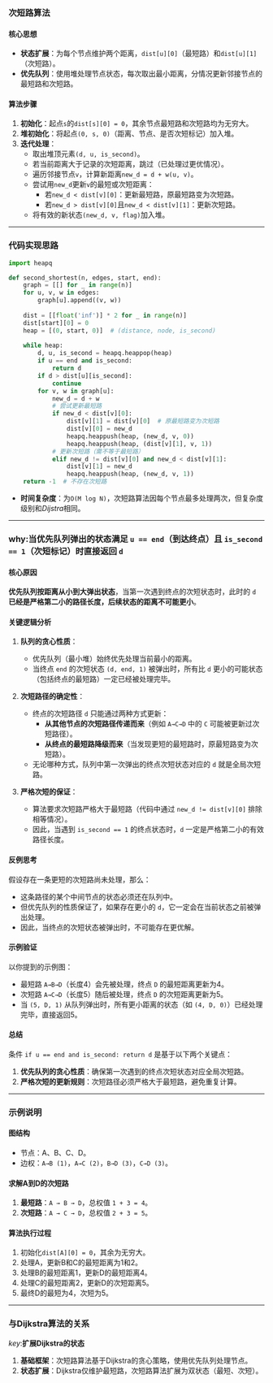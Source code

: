 ### **次短路算法**

#### **核心思想**
- **状态扩展**：为每个节点维护两个距离，`dist[u][0]`（最短路）和`dist[u][1]`（次短路）。
- **优先队列**：使用堆处理节点状态，每次取出最小距离，分情况更新邻接节点的最短路和次短路。

#### **算法步骤**
1. **初始化**：起点`s`的`dist[s][0] = 0`，其余节点最短路和次短路均为无穷大。
2. **堆初始化**：将起点`(0, s, 0)`（距离、节点、是否次短标记）加入堆。
3. **迭代处理**：
   - 取出堆顶元素`(d, u, is_second)`。
   - 若当前距离大于记录的次短距离，跳过（已处理过更优情况）。
   - 遍历邻接节点`v`，计算新距离`new_d = d + w(u, v)`。
   - 尝试用`new_d`更新`v`的最短或次短距离：
     - 若`new_d < dist[v][0]`：更新最短路，原最短路变为次短路。
     - 若`new_d > dist[v][0]`且`new_d < dist[v][1]`：更新次短路。
   - 将有效的新状态`(new_d, v, flag)`加入堆。

---

### **代码实现思路**
```python
import heapq

def second_shortest(n, edges, start, end):
    graph = [[] for _ in range(n)]
    for u, v, w in edges:
        graph[u].append((v, w))
    
    dist = [[float('inf')] * 2 for _ in range(n)]
    dist[start][0] = 0
    heap = [(0, start, 0)]  # (distance, node, is_second)
    
    while heap:
        d, u, is_second = heapq.heappop(heap)
        if u == end and is_second:
            return d
        if d > dist[u][is_second]:
            continue
        for v, w in graph[u]:
            new_d = d + w
            # 尝试更新最短路
            if new_d < dist[v][0]:
                dist[v][1] = dist[v][0]  # 原最短路变为次短路
                dist[v][0] = new_d
                heapq.heappush(heap, (new_d, v, 0))
                heapq.heappush(heap, (dist[v][1], v, 1))
            # 更新次短路（需不等于最短路）
            elif new_d != dist[v][0] and new_d < dist[v][1]:
                dist[v][1] = new_d
                heapq.heappush(heap, (new_d, v, 1))
    return -1  # 不存在次短路
```
- **时间复杂度**：为`O(M log N)`，次短路算法因每个节点最多处理两次，但复杂度级别和$Dijstra$相同。
---

### **why:当优先队列弹出的状态满足 `u == end`（到达终点）且 `is_second == 1`（次短标记）时直接返回 `d`**

#### **核心原因**
**优先队列按距离从小到大弹出状态**，当第一次遇到终点的次短状态时，此时的 `d` **已经是严格第二小的路径长度，后续状态的距离不可能更小**。

#### **关键逻辑分析**
1. **队列的贪心性质**：
   - 优先队列（最小堆）始终优先处理当前最小的距离。
   - 当终点 `end` 的次短状态 `(d, end, 1)` 被弹出时，所有比 `d` 更小的可能状态（包括终点的最短路）一定已经被处理完毕。

2. **次短路径的确定性**：
   - 终点的次短路径 `d` 只能通过两种方式更新：
     - **从其他节点的次短路径传递而来**（例如 `A→C→D` 中的 `C` 可能被更新过次短路径）。
     - **从终点的最短路降级而来**（当发现更短的最短路时，原最短路变为次短路）。
   - 无论哪种方式，队列中第一次弹出的终点次短状态对应的 `d` 就是全局次短路。

3. **严格次短的保证**：
   - 算法要求次短路严格大于最短路（代码中通过 `new_d != dist[v][0]` 排除相等情况）。
   - 因此，当遇到 `is_second == 1` 的终点状态时，`d` 一定是严格第二小的有效路径长度。


#### **反例思考**
假设存在一条更短的次短路尚未处理，那么：
- 这条路径的某个中间节点的状态必须还在队列中。
- 但优先队列的性质保证了，如果存在更小的 `d`，它一定会在当前状态之前被弹出处理。
- 因此，当终点的次短状态被弹出时，不可能存在更优解。

#### **示例验证**
以你提到的示例图：
- 最短路 `A→B→D`（长度4）会先被处理，终点 `D` 的最短距离更新为4。
- 次短路 `A→C→D`（长度5）随后被处理，终点 `D` 的次短距离更新为5。
- 当 `(5, D, 1)` 从队列弹出时，所有更小距离的状态（如 `(4, D, 0)`）已经处理完毕，直接返回5。


#### **总结**
条件 `if u == end and is_second: return d` 是基于以下两个关键点：
1. **优先队列的贪心性质**：确保第一次遇到的终点次短状态对应全局次短路。
2. **严格次短的更新规则**：次短路径必须严格大于最短路，避免重复计算。

---

### **示例说明**
#### **图结构**
- 节点：A、B、C、D。
- 边权：`A→B (1)`，`A→C (2)`，`B→D (3)`，`C→D (3)`。

#### **求解A到D的次短路**
1. **最短路**：`A → B → D`，总权值 `1 + 3 = 4`。
2. **次短路**：`A → C → D`，总权值 `2 + 3 = 5`。

#### **算法执行过程**
1. 初始化`dist[A][0] = 0`，其余为无穷大。
2. 处理A，更新B和C的最短距离为1和2。
3. 处理B的最短距离1，更新D的最短距离4。
4. 处理C的最短距离2，更新D的次短距离5。
5. 最终D的最短为4，次短为5。

---

### **与Dijkstra算法的关系**
$key$:**扩展Dijkstra的状态**
1. **基础框架**：次短路算法基于Dijkstra的贪心策略，使用优先队列处理节点。
2. **状态扩展**：Dijkstra仅维护最短路，次短路算法扩展为双状态（最短、次短）。

